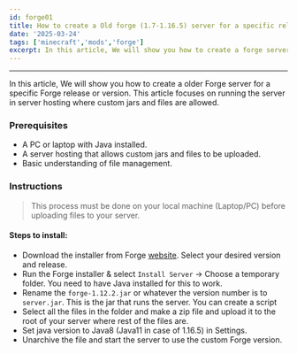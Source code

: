 ```yaml
---
id: forge01
title: How to create a Old forge (1.7-1.16.5) server for a specific release or version
date: '2025-03-24'
tags: ['minecraft','mods','forge']
excerpt: In this article, We will show you how to create a forge server for a specific forge release or version..
---
```

---

In this article, We will show you how to create a older Forge server for a specific Forge release or version. This article focuses on running the server in server hosting where custom jars and files are allowed.

### Prerequisites
- A PC or laptop with Java installed.
- A server hosting that allows custom jars and files to be uploaded.
- Basic understanding of file management.

### Instructions
> This process must be done on your local machine (Laptop/PC) before uploading files to your server.

#### Steps to install:
- Download the installer from Forge [website](https://files.minecraftforge.net/net/minecraftforge/forge/). Select your desired version and release.
- Run the Forge installer & select `Install Server` → Choose a temporary folder. You need to have Java installed for this to work.
- Rename the `forge-1.12.2.jar` or whatever the version number is to `server.jar`. This is the jar that runs the server. You can create a script 
- Select all the files in the folder and make a zip file and upload it to the root of your server where rest of the files are.
- Set java version to Java8 (Java11 in case of 1.16.5) in Settings.
- Unarchive the file and start the server to use the custom Forge version.